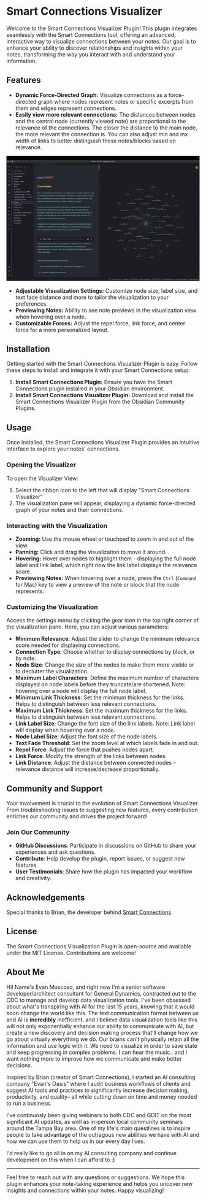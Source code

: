 # Smart Connections Visualizer

Welcome to the Smart Connections Visualizer Plugin! This plugin integrates seamlessly with the Smart Connections tool, offering an advanced, interactive way to visualize connections between your notes. Our goal is to enhance your ability to discover relationships and insights within your notes, transforming the way you interact with and understand your information.

## Features

- **Dynamic Force-Directed Graph:** Visualize connections as a force-directed graph where nodes represent notes or specific excerpts from them and edges represent connections.  
- **Easily view more relevant connections:** The distances between nodes and the central node (currently viewed note) are proportional to the relevance of the connections.  The closer the distance to the main node, the more relevant the connection is.  You can also adjust min and mx width of links to better distinguish these notes/blocks based on relevance.

![App Demo](ChangeRelevance.gif)

- **Adjustable Visualization Settings:** Customize node size, label size, and text fade distance and more to tailor the visualization to your preferences.
- **Previewing Notes:** Ability to see note previews in the visualization view when hovering over a node.
- **Customizable Forces:** Adjust the repel force, link force, and center force for a more personalized layout.

## Installation

Getting started with the Smart Connections Visualizer Plugin is easy. Follow these steps to install and integrate it with your Smart Connections setup:

1. **Install Smart Connections Plugin:** Ensure you have the Smart Connections plugin installed in your Obsidian environment.
2. **Install Smart Connections Visualizer Plugin:** Download and install the Smart Connections Visualizer Plugin from the Obsidian Community Plugins.

## Usage

Once installed, the Smart Connections Visualizer Plugin provides an intuitive interface to explore your notes' connections.

### Opening the Visualizer

To open the Visualizer View:

1. Select the ribbon icon to the left that will display "Smart Connections Visualizer"
2. The visualization pane will appear, displaying a dynamic force-directed graph of your notes and their connections.

### Interacting with the Visualization

- **Zooming:** Use the mouse wheel or touchpad to zoom in and out of the view.
- **Panning:** Click and drag the visualization to move it around.
- **Hovering:** Hover over nodes to highlight them - displaying the full node label and link label, which right now the link label displays the relevance score.
- **Previewing Notes:** When hovering over a node, press the `Ctrl` (`Command` for Mac) key to view a preview of the note or block that the node represents.

### Customizing the Visualization

Access the settings menu by clicking the gear icon in the top right corner of the visualization pane. Here, you can adjust various parameters:

- **Minimum Relevance**: Adjust the slider to change the minimum relevance score needed for displaying connections.
- **Connection Type**: Choose whether to display connections by block, or by note.
- **Node Size**: Change the size of the nodes to make them more visible or to declutter the visualization.
- **Maximum Label Characters**: Define the maximum number of characters displayed on node labels before they truncate/are shortened. Note: hovering over a node will display the full node label.
- **Minimum Link Thickness**: Set the minimum thickness for the links. Helps to distinguish between less relevant connections.
- **Maximum Link Thickness**: Set the maximum thickness for the links. Helps to distinguish between less relevant connections.
- **Link Label Size**: Change the font size of the link labels. Note: Link label will display when hovering over a node.
- **Node Label Size**: Adjust the font size of the node labels.
- **Text Fade Threshold**: Set the zoom level at which labels fade in and out.
- **Repel Force**: Adjust the force that pushes nodes apart.
- **Link Force**: Modify the strength of the links between nodes.
- **Link Distance**: Adjust the distance between connected nodes - relevance distance will increase/decrease proportionally.

## Community and Support

Your involvement is crucial to the evolution of Smart Connections Visualizer. From troubleshooting issues to suggesting new features, every contribution enriches our community and drives the project forward! 

### Join Our Community

- **GitHub Discussions**: Participate in discussions on GitHub to share your experiences and ask questions.
- **Contribute**: Help develop the plugin, report issues, or suggest new features.
- **User Testimonials**: Share how the plugin has impacted your workflow and creativity.

## Acknowledgements

Special thanks to Brian, the developer behind [Smart Connections](https://github.com/brianpetro/obsidian-smart-connections). 

## License

The Smart Connections Visualization Plugin is open-source and available under the MIT License. Contributions are welcome!

## About Me

Hi! Name's Evan Moscoso, and right now I'm a senior software developer/architect consultant for General Dynamics, contracted out to the CDC to manage and develop data visualization tools.  I've been obsessed about what's transpiring with AI for the last 15 years, knowing that it would soon change the world like this.  The text communication format between us and AI is **incredibly** inefficient, and I believe data visualization tools like this will not only exponentially enhance our ability to communicate with AI, but create a new discovery and decision making process that'll change how we go about virtually everything we do.  Our brains can't physically retain all the information and use logic with it.  We need to visualize in order to save state and keep progressing in complex problems.  I can hear the music.. and I want nothing more to improve how we communicate and make better decisions.  

Inspired by Brian (creator of Smart Connections), I started an AI consulting company "Evan's Oasis" where I audit business workflows of clients and suggest AI tools and practices to significantly increase decision making, productivity, and quality– all while cutting down on time and money needed to run a business.  

I've continuosly been giving webinars to both CDC and GDIT on the most significant AI updates, as well as in-person local community seminars around the Tampa Bay area. 
One of my life's main questlines is to inspire people to take advantage of the outragous new abilities we have with AI and how we can use them to help us in our every day lives.

I'd really like to go all in on my AI consulting company and continue development on this when I can afford to :)

---

Feel free to reach out with any questions or suggestions. We hope this plugin enhances your note-taking experience and helps you uncover new insights and connections within your notes. Happy visualizing!
